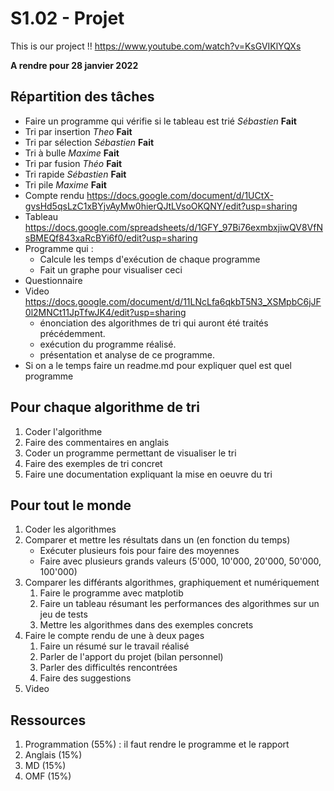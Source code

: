 # S1.02 - Projet

This is our project !!
https://www.youtube.com/watch?v=KsGVIKlYQXs

**A rendre pour 28 janvier 2022**

## Répartition des tâches

- Faire un programme qui vérifie si le tableau est trié         *Sébastien*         **Fait**
- Tri par insertion                                             *Theo*              **Fait**
- Tri par sélection                                             *Sébastien*         **Fait**
- Tri à bulle                                                   *Maxime*            **Fait**
- Tri par fusion                                                *Théo*              **Fait**
- Tri rapide                                                    *Sébastien*         **Fait**
- Tri pile                                                      *Maxime*            **Fait**
- Compte rendu                                                  https://docs.google.com/document/d/1UCtX-gvsHd5qsLzC1xBYjvAyMw0hierQJtLVsoOKQNY/edit?usp=sharing
- Tableau                                                       https://docs.google.com/spreadsheets/d/1GFY_97Bi76exmbxjiwQV8VfNsBMEQf843xaRcBYi6f0/edit?usp=sharing
- Programme qui :
    - Calcule les temps d'exécution de chaque programme
    - Fait un graphe pour visualiser ceci
- Questionnaire
- Video          https://docs.google.com/document/d/11LNcLfa6qkbT5N3_XSMpbC6jJF0l2MNCt11JpTfwJK4/edit?usp=sharing
    - énonciation des algorithmes de tri qui auront été traités précédemment.
    - exécution du programme réalisé.
    - présentation et analyse de ce programme.
- Si on a le temps faire un readme.md pour expliquer quel est quel programme

## Pour chaque algorithme de tri

1. Coder l'algorithme
2. Faire des commentaires en anglais
3. Coder un programme permettant de visualiser le tri
4. Faire des exemples de tri concret
5. Faire une documentation expliquant la mise en oeuvre du tri


## Pour tout le monde

1. Coder les algorithmes
2. Comparer et mettre les résultats dans un  (en fonction du temps)
    - Exécuter plusieurs fois pour faire des moyennes
    - Faire avec plusieurs grands valeurs (5'000, 10'000, 20'000, 50'000, 100'000)
3. Comparer les différants algorithmes, graphiquement et numériquement
    1. Faire le programme avec matplotib
    2. Faire un tableau résumant les performances des algorithmes sur un jeu de tests
    3. Mettre les algorithmes dans des exemples concrets
4. Faire le compte rendu de une à deux pages
    1. Faire un résumé sur le travail réalisé
    2. Parler de l'apport du projet (bilan personnel)
    3. Parler des difficultés rencontrées
    4. Faire des suggestions
5. Video


## Ressources

1. Programmation (55%) : il faut rendre le programme et le rapport
2. Anglais (15%)
3. MD (15%)
4. OMF (15%)
